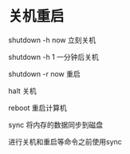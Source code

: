 # 关机重启

 shutdown -h now 立刻关机

shutdown -h 1 一分钟后关机

shutdown -r now 重启

halt 关机

reboot 重启计算机

sync 将内存的数据同步到磁盘

进行关机和重启等命令之前使用sync

